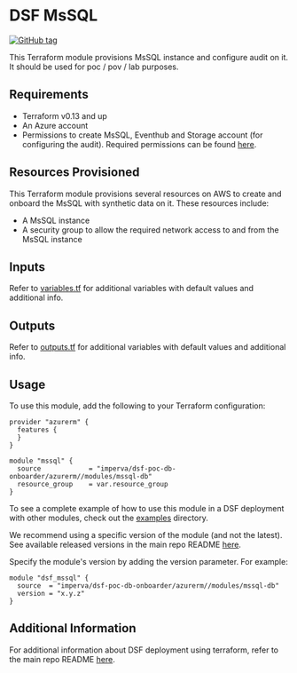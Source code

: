 # DSF MsSQL
[![GitHub tag](https://img.shields.io/github/v/tag/imperva/dsfkit.svg)](https://github.com/imperva/dsfkit/tags)

This Terraform module provisions MsSQL instance and configure audit on it.
It should be used for poc / pov / lab purposes.

## Requirements
* Terraform v0.13 and up
* An Azure account
* Permissions to create MsSQL, Eventhub and Storage account (for configuring the audit). Required permissions can be found [here](/permissions_samples/azure/OnboardMssqlRdsWithDataPermissions.txt).

## Resources Provisioned
This Terraform module provisions several resources on AWS to create and onboard the MsSQL with synthetic data on it. These resources include:
* A MsSQL instance
* A security group to allow the required network access to and from the MsSQL instance

## Inputs

Refer to [variables.tf](variables.tf) for additional variables with default values and additional info.

## Outputs

Refer to [outputs.tf](outputs.tf) for additional variables with default values and additional info.

## Usage

To use this module, add the following to your Terraform configuration:

```
provider "azurerm" {
  features {
  }
}

module "mssql" {
  source            = "imperva/dsf-poc-db-onboarder/azurerm//modules/mssql-db"
  resource_group    = var.resource_group
}
```

To see a complete example of how to use this module in a DSF deployment with other modules, check out the [examples](../../../examples/) directory.

We recommend using a specific version of the module (and not the latest).
See available released versions in the main repo README [here](https://github.com/imperva/dsfkit#version-history).

Specify the module's version by adding the version parameter. For example:

```
module "dsf_mssql" {
  source  = "imperva/dsf-poc-db-onboarder/azurerm//modules/mssql-db"
  version = "x.y.z"
}
```

## Additional Information

For additional information about DSF deployment using terraform, refer to the main repo README [here](https://github.com/imperva/dsfkit/tree/1.7.17).